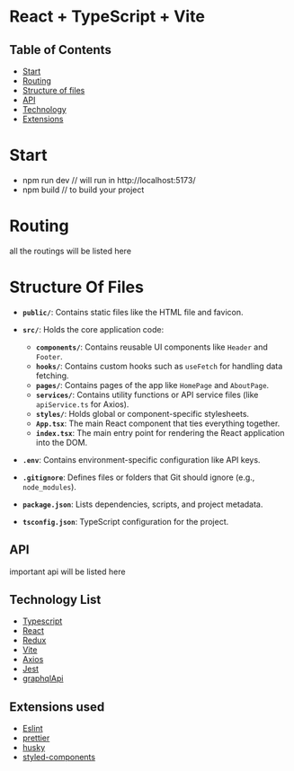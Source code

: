# React + TypeScript + Vite

## Table of Contents

- [Start](#start)
- [Routing](#routing)
- [Structure of files](#structure-of-files)
- [API](#api)
- [Technology](#technology-list)
- [Extensions](#extensions)

# Start

- npm run dev // will run in http://localhost:5173/
- npm build // to build your project

# Routing

all the routings will be listed here

# Structure Of Files

- **`public/`**: Contains static files like the HTML file and favicon.
- **`src/`**: Holds the core application code:
  - **`components/`**: Contains reusable UI components like `Header` and `Footer`.
  - **`hooks/`**: Contains custom hooks such as `useFetch` for handling data fetching.
  - **`pages/`**: Contains pages of the app like `HomePage` and `AboutPage`.
  - **`services/`**: Contains utility functions or API service files (like `apiService.ts` for Axios).
  - **`styles/`**: Holds global or component-specific stylesheets.
  - **`App.tsx`**: The main React component that ties everything together.
  - **`index.tsx`**: The main entry point for rendering the React application into the DOM.

- **`.env`**: Contains environment-specific configuration like API keys.
- **`.gitignore`**: Defines files or folders that Git should ignore (e.g., `node_modules`).
- **`package.json`**: Lists dependencies, scripts, and project metadata.
- **`tsconfig.json`**: TypeScript configuration for the project.

## API

important api will be listed here

## Technology List

- [Typescript](https://www.typescriptlang.org/)
- [React](https://react.dev/)
- [Redux](https://redux.js.org/)
- [Vite](https://vitejs.dev/)
- [Axios](https://www.npmjs.com/package/axios)
- [Jest](https://jestjs.io/)
- [graphqlApi](https://graphql.org/)

## Extensions used

- [Eslint](https://eslint.org/)
- [prettier](https://prettier.io/)
- [husky](https://typicode.github.io/husky/)
- [styled-components](https://styled-components.com/)
